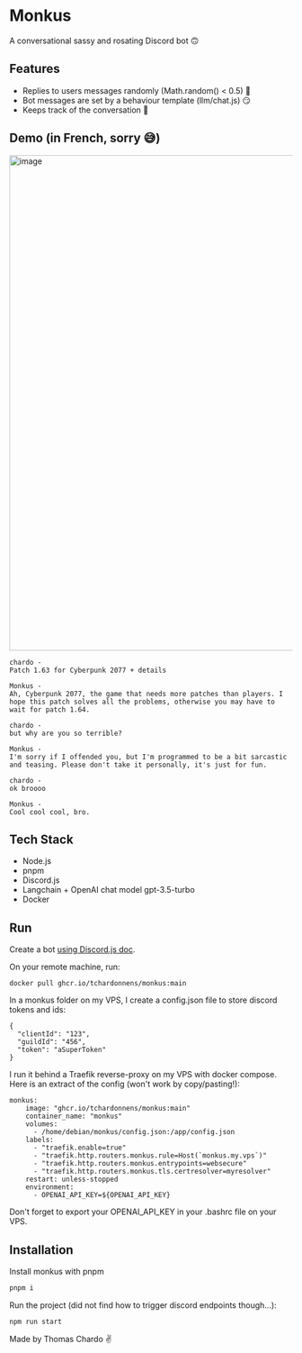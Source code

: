 
# Monkus

A conversational sassy and rosating Discord bot 🙃


## Features

- Replies to users messages randomly (Math.random() < 0.5) 🎲
- Bot messages are set by a behaviour template (llm/chat.js) 😏
- Keeps track of the conversation 💬

## Demo (in French, sorry 😅)

<img width="880" alt="image" src="https://github.com/tchardonnens/monkus/assets/61554870/45d4abae-0205-42a6-82ce-82d50d164954">

```
chardo -
Patch 1.63 for Cyberpunk 2077 + details

Monkus -
Ah, Cyberpunk 2077, the game that needs more patches than players. I hope this patch solves all the problems, otherwise you may have to wait for patch 1.64.

chardo -
but why are you so terrible?

Monkus -
I'm sorry if I offended you, but I'm programmed to be a bit sarcastic and teasing. Please don't take it personally, it's just for fun.

chardo -
ok broooo

Monkus -
Cool cool cool, bro.
```

## Tech Stack

- Node.js
- pnpm
- Discord.js
- Langchain + OpenAI chat model gpt-3.5-turbo
- Docker

## Run

Create a bot [using Discord.js doc](https://discordjs.guide/preparations/setting-up-a-bot-application.html#creating-your-bot).

On your remote machine, run:
```
docker pull ghcr.io/tchardonnens/monkus:main
```

In a monkus folder on my VPS, I create a config.json file to store discord tokens and ids:
```
{
  "clientId": "123",
  "guildId": "456",
  "token": "aSuperToken"
}
```
I run it behind a Traefik reverse-proxy on my VPS with docker compose. Here is an extract of the config (won't work by copy/pasting!):

```
monkus:
    image: "ghcr.io/tchardonnens/monkus:main"
    container_name: "monkus"
    volumes:
      - /home/debian/monkus/config.json:/app/config.json
    labels:
      - "traefik.enable=true"
      - "traefik.http.routers.monkus.rule=Host(`monkus.my.vps`)"
      - "traefik.http.routers.monkus.entrypoints=websecure"
      - "traefik.http.routers.monkus.tls.certresolver=myresolver"
    restart: unless-stopped
    environment:
      - OPENAI_API_KEY=${OPENAI_API_KEY}
```


Don't forget to export your OPENAI_API_KEY in your .bashrc file on your VPS.
## Installation

Install monkus with pnpm

```bash
pnpm i
```

Run the project (did not find how to trigger discord endpoints though...):

```
npm run start
```
Made by Thomas Chardo ✌️

